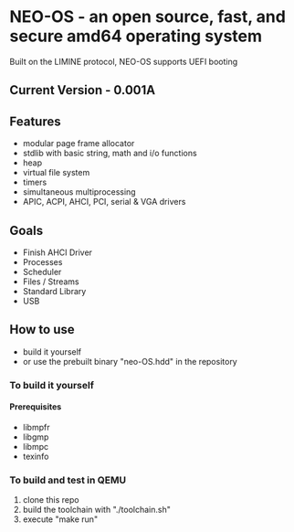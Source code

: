 # NEO-OS - an open source, fast, and secure amd64 operating system

Built on the LIMINE protocol, NEO-OS supports UEFI booting

## Current Version - 0.001A

## Features

* modular page frame allocator
* stdlib with basic string, math and i/o functions
* heap
* virtual file system
* timers
* simultaneous multiprocessing
* APIC, ACPI, AHCI, PCI, serial & VGA drivers

## Goals

* Finish AHCI Driver
* Processes
* Scheduler
* Files / Streams
* Standard Library
* USB

## How to use

- build it yourself 
- or use the prebuilt binary "neo-OS.hdd" in the repository

### To build it yourself

#### Prerequisites

- libmpfr
- libgmp
- libmpc
- texinfo

### To build and test in QEMU

1. clone this repo
2. build the toolchain with "./toolchain.sh"
2. execute "make run"

